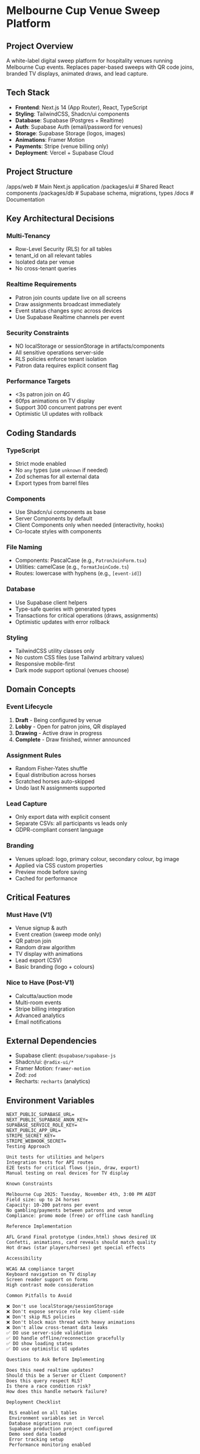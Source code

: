 # Melbourne Cup Venue Sweep Platform

## Project Overview
A white-label digital sweep platform for hospitality venues running Melbourne Cup events. Replaces paper-based sweeps with QR code joins, branded TV displays, animated draws, and lead capture.

## Tech Stack
- **Frontend**: Next.js 14 (App Router), React, TypeScript
- **Styling**: TailwindCSS, Shadcn/ui components
- **Database**: Supabase (Postgres + Realtime)
- **Auth**: Supabase Auth (email/password for venues)
- **Storage**: Supabase Storage (logos, images)
- **Animations**: Framer Motion
- **Payments**: Stripe (venue billing only)
- **Deployment**: Vercel + Supabase Cloud

## Project Structure
/apps/web           # Main Next.js application
/packages/ui        # Shared React components
/packages/db        # Supabase schema, migrations, types
/docs               # Documentation

## Key Architectural Decisions

### Multi-Tenancy
- Row-Level Security (RLS) for all tables
- tenant_id on all relevant tables
- Isolated data per venue
- No cross-tenant queries

### Realtime Requirements
- Patron join counts update live on all screens
- Draw assignments broadcast immediately
- Event status changes sync across devices
- Use Supabase Realtime channels per event

### Security Constraints
- NO localStorage or sessionStorage in artifacts/components
- All sensitive operations server-side
- RLS policies enforce tenant isolation
- Patron data requires explicit consent flag

### Performance Targets
- <3s patron join on 4G
- 60fps animations on TV display
- Support 300 concurrent patrons per event
- Optimistic UI updates with rollback

## Coding Standards

### TypeScript
- Strict mode enabled
- No `any` types (use `unknown` if needed)
- Zod schemas for all external data
- Export types from barrel files

### Components
- Use Shadcn/ui components as base
- Server Components by default
- Client Components only when needed (interactivity, hooks)
- Co-locate styles with components

### File Naming
- Components: PascalCase (e.g., `PatronJoinForm.tsx`)
- Utilities: camelCase (e.g., `formatJoinCode.ts`)
- Routes: lowercase with hyphens (e.g., `[event-id]`)

### Database
- Use Supabase client helpers
- Type-safe queries with generated types
- Transactions for critical operations (draws, assignments)
- Optimistic updates with error rollback

### Styling
- TailwindCSS utility classes only
- No custom CSS files (use Tailwind arbitrary values)
- Responsive mobile-first
- Dark mode support optional (venues choose)

## Domain Concepts

### Event Lifecycle
1. **Draft** - Being configured by venue
2. **Lobby** - Open for patron joins, QR displayed
3. **Drawing** - Active draw in progress
4. **Complete** - Draw finished, winner announced

### Assignment Rules
- Random Fisher-Yates shuffle
- Equal distribution across horses
- Scratched horses auto-skipped
- Undo last N assignments supported

### Lead Capture
- Only export data with explicit consent
- Separate CSVs: all participants vs leads only
- GDPR-compliant consent language

### Branding
- Venues upload: logo, primary colour, secondary colour, bg image
- Applied via CSS custom properties
- Preview mode before saving
- Cached for performance

## Critical Features

### Must Have (V1)
- Venue signup & auth
- Event creation (sweep mode only)
- QR patron join
- Random draw algorithm
- TV display with animations
- Lead export (CSV)
- Basic branding (logo + colours)

### Nice to Have (Post-V1)
- Calcutta/auction mode
- Multi-room events
- Stripe billing integration
- Advanced analytics
- Email notifications

## External Dependencies
- Supabase client: `@supabase/supabase-js`
- Shadcn/ui: `@radix-ui/*`
- Framer Motion: `framer-motion`
- Zod: `zod`
- Recharts: `recharts` (analytics)

## Environment Variables
```env
NEXT_PUBLIC_SUPABASE_URL=
NEXT_PUBLIC_SUPABASE_ANON_KEY=
SUPABASE_SERVICE_ROLE_KEY=
NEXT_PUBLIC_APP_URL=
STRIPE_SECRET_KEY=
STRIPE_WEBHOOK_SECRET=
Testing Approach

Unit tests for utilities and helpers
Integration tests for API routes
E2E tests for critical flows (join, draw, export)
Manual testing on real devices for TV display

Known Constraints

Melbourne Cup 2025: Tuesday, November 4th, 3:00 PM AEDT
Field size: up to 24 horses
Capacity: 10-200 patrons per event
No gambling/payments between patrons and venue
Compliance: promo mode (free) or offline cash handling

Reference Implementation

AFL Grand Final prototype (index.html) shows desired UX
Confetti, animations, card reveals should match quality
Hot draws (star players/horses) get special effects

Accessibility

WCAG AA compliance target
Keyboard navigation on TV display
Screen reader support on forms
High contrast mode consideration

Common Pitfalls to Avoid

❌ Don't use localStorage/sessionStorage
❌ Don't expose service role key client-side
❌ Don't skip RLS policies
❌ Don't block main thread with heavy animations
❌ Don't allow cross-tenant data leaks
✅ DO use server-side validation
✅ DO handle offline/reconnection gracefully
✅ DO show loading states
✅ DO use optimistic UI updates

Questions to Ask Before Implementing

Does this need realtime updates?
Should this be a Server or Client Component?
Does this query respect RLS?
Is there a race condition risk?
How does this handle network failure?

Deployment Checklist

 RLS enabled on all tables
 Environment variables set in Vercel
 Database migrations run
 Supabase production project configured
 Demo seed data loaded
 Error tracking setup
 Performance monitoring enabled